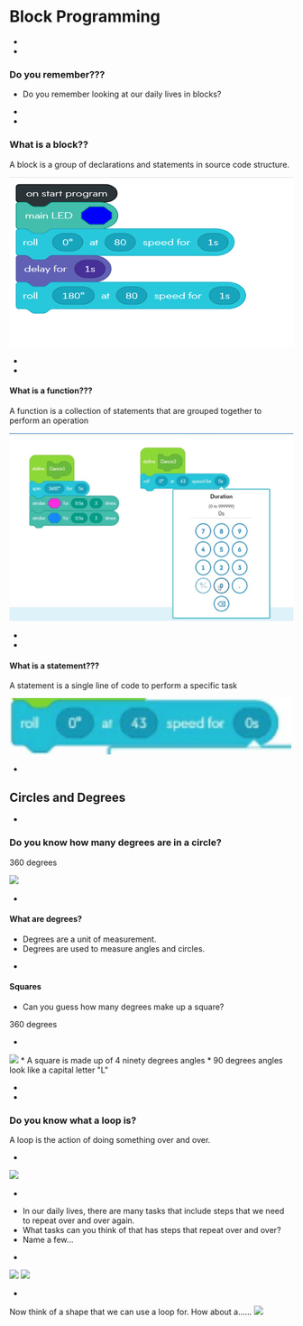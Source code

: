 # Block Programming





-
-

### Do you remember???
* Do you remember looking at our daily lives in blocks?

-
-

### What is a block??
<p fragment="fade-in"> A block is a group of declarations and statements in source code structure.</p>

<img src="img/sphero-block-code.png" height="300px">

-
-

#### What is a function???
<p fragment="fade-in"> A function is a collection of statements that are grouped together to perform an operation</p>

<img src="img/sphero-function.png">

-
-

#### What is a statement???
<p fragment="fade-in"> A statement is a single line of code to perform a specific task</p>

<img src="img/sphero-statement.png" height="100px">


-

## Circles and Degrees


-
### Do you know how many degrees are in a circle?
<p class="fragment fade-up"> 360 degrees </p>
<img src="https://i.stack.imgur.com/Q4nm0.png">


-
#### What are degrees?
* Degrees are a unit of measurement.
* Degrees are used to measure angles and circles.


-
#### Squares
* Can you guess how many degrees make up a square?
<p class="fragment fade-up"> 360 degrees </p>


-
<img src="https://i.ytimg.com/vi/rb8Y38eilRM/maxresdefault.jpg">
* A square is made up of 4 ninety degrees angles
* 90 degrees angles look like a capital letter "L"




-
-
### Do you know what a loop is?
<p class="fragment fade-in"> A loop is the action of doing something over and over. </p>



-
<img src="https://encrypted-tbn0.gstatic.com/images?q=tbn%3AANd9GcRwjXC2jQdk7ZTXS9AUo2_kngG6z_VkRXQmspTmM9OWiSnic6eY">


-
* In our daily lives, there are many tasks that include steps that we need to repeat over and over again.
* What tasks can you think of that has steps that repeat over and over?
* Name a few...


-
<img class="fragment fade-in" src="https://www.houstonspediatricdentist.com/blog/wp-content/uploads/2017/09/P6Dqq4p-643x375.jpg">

<img class="fragment fade-in" src="https://image.shutterstock.com/image-photo/children-walk-stair-260nw-584177701.jpg">



-
Now think of a shape that we can use a loop for.
How about a......
<img class="fragment fade-up" src="https://upload.wikimedia.org/wikipedia/commons/thumb/4/49/LACMTA_Square_Orange_Line.svg/1024px-LACMTA_Square_Orange_Line.svg.png">
